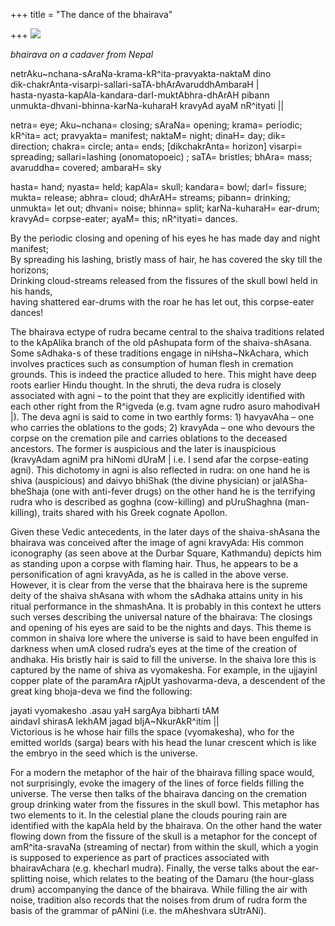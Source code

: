 +++
title = "The dance of the bhairava"

+++
[![](https://lh6.googleusercontent.com/-A-QkUzDQ3ds/U906IaaTHFI/AAAAAAAADDA/Gk3E9H-pZzg/s800/bhairava5_nepAl.jpg)](https://picasaweb.google.com/lh/photo/-i9BPOuTEhZROufrZf684NMTjNZETYmyPJy0liipFm0?feat=embedwebsite)

*bhairava on a cadaver from Nepal*

netrAku\~nchana-sAraNa-krama-kR^ita-pravyakta-naktaM dino  
dik-chakrAnta-visarpi-sallari-saTA-bhArAvaruddhAmbaraH |  
hasta-nyasta-kapAla-kandara-darI-muktAbhra-dhArAH pibann  
unmukta-dhvani-bhinna-karNa-kuharaH kravyAd ayaM nR^ityati ||

netra= eye; Aku\~nchana= closing; sAraNa= opening; krama= periodic;
kR^ita= act; pravyakta= manifest; naktaM= night; dinaH= day; dik=
direction; chakra= circle; anta= ends; \[dikchakrAnta= horizon\]
visarpi= spreading; sallari=lashing (onomatopoeic) ; saTA= bristles;
bhAra= mass; avaruddha= covered; ambaraH= sky

hasta= hand; nyasta= held; kapAla= skull; kandara= bowl; darI= fissure;
mukta= release; abhra= cloud; dhArAH= streams; pibann= drinking;
unmukta= let out; dhvani= noise; bhinna= split; karNa-kuharaH= ear-drum;
kravyAd= corpse-eater; ayaM= this; nR^ityati= dances.

By the periodic closing and opening of his eyes he has made day and
night manifest;  
By spreading his lashing, bristly mass of hair, he has covered the sky
till the horizons;  
Drinking cloud-streams released from the fissures of the skull bowl held
in his hands,  
having shattered ear-drums with the roar he has let out, this
corpse-eater dances\!

The bhairava ectype of rudra became central to the shaiva traditions
related to the kApAlika branch of the old pAshupata form of the
shaiva-shAsana. Some sAdhaka-s of these traditions engage in
niHsha\~NkAchara, which involves practices such as consumption of human
flesh in cremation grounds. This is indeed the practice alluded to here.
This might have deep roots earlier Hindu thought. In the shruti, the
deva rudra is closely associated with agni – to the point that they are
explicitly identified with each other right from the R^igveda (e.g. tvam
agne rudro asuro mahodivaH |). The deva agni is said to come in two
earthly forms: 1) havyavAha – one who carries the oblations to the gods;
2) kravyAda – one who devours the corpse on the cremation pile and
carries oblations to the deceased ancestors. The former is auspicious
and the later is inauspicious (kravyAdam agniM pra hiNomi dUraM | i.e. I
send afar the corpse-eating agni). This dichotomy in agni is also
reflected in rudra: on one hand he is shiva (auspicious) and daivyo
bhiShak (the divine physician) or jalASha-bheShaja (one with anti-fever
drugs) on the other hand he is the terrifying rudra who is described as
goghna (cow-killing) and pUruShaghna (man-killing), traits shared with
his Greek cognate Apollon.

Given these Vedic antecedents, in the later days of the shaiva-shAsana
the bhairava was conceived after the image of agni kravyAda: His common
iconography (as seen above at the Durbar Square, Kathmandu) depicts him
as standing upon a corpse with flaming hair. Thus, he appears to be a
personification of agni kravyAda, as he is called in the above verse.
However, it is clear from the verse that the bhairava here is the
supreme deity of the shaiva shAsana with whom the sAdhaka attains unity
in his ritual performance in the shmashAna. It is probably in this
context he utters such verses describing the universal nature of the
bhairava: The closings and opening of his eyes are said to be the nights
and days. This theme is common in shaiva lore where the universe is said
to have been engulfed in darkness when umA closed rudra’s eyes at the
time of the creation of andhaka. His bristly hair is said to fill the
universe. In the shaiva lore this is captured by the name of shiva as
vyomakesha. For example, in the ujjayinI copper plate of the paramAra
rAjpUt yashovarma-deva, a descendent of the great king bhoja-deva we
find the following:

jayati vyomakesho .asau yaH sargAya bibharti tAM  
aindavI shirasA lekhAM jagad bIjA\~NkurAkR^itim ||  
Victorious is he whose hair fills the space (vyomakesha), who for the
emitted worlds (sarga) bears with his head the lunar crescent which is
like the embryo in the seed which is the universe.

For a modern the metaphor of the hair of the bhairava filling space
would, not surprisingly, evoke the imagery of the lines of force fields
filling the universe. The verse then talks of the bhairava dancing on
the cremation group drinking water from the fissures in the skull bowl.
This metaphor has two elements to it. In the celestial plane the clouds
pouring rain are identified with the kapAla held by the bhairava. On the
other hand the water flowing down from the fissure of the skull is a
metaphor for the concept of amR^ita-sravaNa (streaming of nectar) from
within the skull, which a yogin is supposed to experience as part of
practices associated with bhairavAchara (e.g. khecharI mudra). Finally,
the verse talks about the ear-splitting noise, which relates to the
beating of the Damaru (the hour-glass drum) accompanying the dance of
the bhairava. While filling the air with noise, tradition also records
that the noises from drum of rudra form the basis of the grammar of
pANini (i.e. the mAheshvara sUtrANi).
